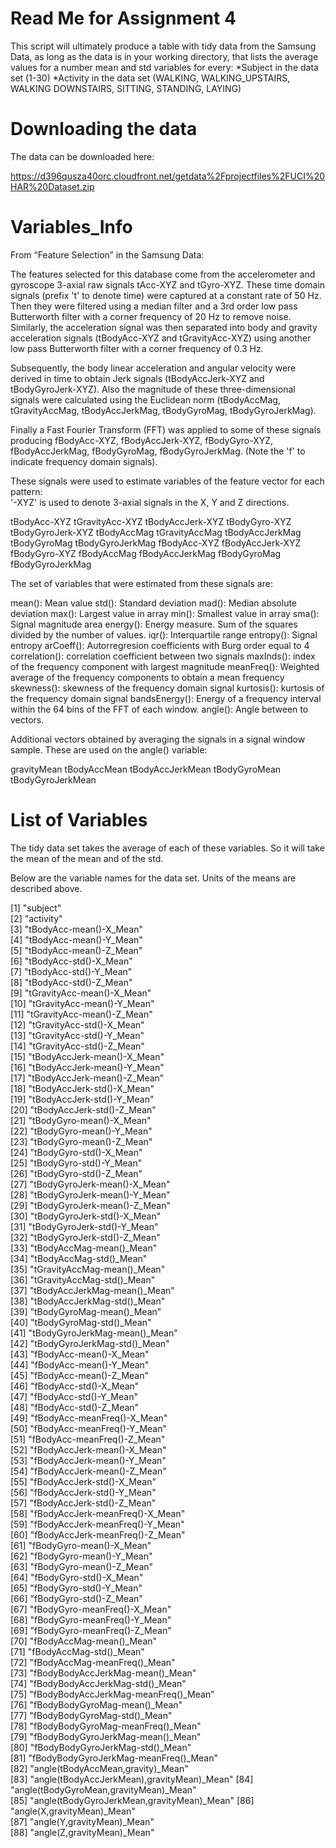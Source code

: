 # Read Me for Assignment 4

This script will ultimately produce a table with tidy data from the Samsung Data,
as long as the data is in your working directory, that lists the average values for
a number mean and std variables for every:
*Subject in the data set (1-30)
*Activity in the data set (WALKING, WALKING_UPSTAIRS, WALKING DOWNSTAIRS, SITTING, STANDING, LAYING) 

# Downloading the data 

The data can be downloaded here:

https://d396qusza40orc.cloudfront.net/getdata%2Fprojectfiles%2FUCI%20HAR%20Dataset.zip

# Variables_Info

From “Feature Selection” in the Samsung Data: 

The features selected for this database come from the accelerometer and gyroscope 3-axial raw signals tAcc-XYZ and tGyro-XYZ. These time domain signals (prefix 't' to denote time) were captured at a constant rate of 50 Hz. Then they were filtered using a median filter and a 3rd order low pass Butterworth filter with a corner frequency of 20 Hz to remove noise. Similarly, the acceleration signal was then separated into body and gravity acceleration signals (tBodyAcc-XYZ and tGravityAcc-XYZ) using another low pass Butterworth filter with a corner frequency of 0.3 Hz. 

Subsequently, the body linear acceleration and angular velocity were derived in time to obtain Jerk signals (tBodyAccJerk-XYZ and tBodyGyroJerk-XYZ). Also the magnitude of these three-dimensional signals were calculated using the Euclidean norm (tBodyAccMag, tGravityAccMag, tBodyAccJerkMag, tBodyGyroMag, tBodyGyroJerkMag). 

Finally a Fast Fourier Transform (FFT) was applied to some of these signals producing fBodyAcc-XYZ, fBodyAccJerk-XYZ, fBodyGyro-XYZ, fBodyAccJerkMag, fBodyGyroMag, fBodyGyroJerkMag. (Note the 'f' to indicate frequency domain signals). 

These signals were used to estimate variables of the feature vector for each pattern:  
'-XYZ' is used to denote 3-axial signals in the X, Y and Z directions.

tBodyAcc-XYZ
tGravityAcc-XYZ
tBodyAccJerk-XYZ
tBodyGyro-XYZ
tBodyGyroJerk-XYZ
tBodyAccMag
tGravityAccMag
tBodyAccJerkMag
tBodyGyroMag
tBodyGyroJerkMag
fBodyAcc-XYZ
fBodyAccJerk-XYZ
fBodyGyro-XYZ
fBodyAccMag
fBodyAccJerkMag
fBodyGyroMag
fBodyGyroJerkMag

The set of variables that were estimated from these signals are: 

mean(): Mean value
std(): Standard deviation
mad(): Median absolute deviation 
max(): Largest value in array
min(): Smallest value in array
sma(): Signal magnitude area
energy(): Energy measure. Sum of the squares divided by the number of values. 
iqr(): Interquartile range 
entropy(): Signal entropy
arCoeff(): Autorregresion coefficients with Burg order equal to 4
correlation(): correlation coefficient between two signals
maxInds(): index of the frequency component with largest magnitude
meanFreq(): Weighted average of the frequency components to obtain a mean frequency
skewness(): skewness of the frequency domain signal 
kurtosis(): kurtosis of the frequency domain signal 
bandsEnergy(): Energy of a frequency interval within the 64 bins of the FFT of each window.
angle(): Angle between to vectors.

Additional vectors obtained by averaging the signals in a signal window sample. These are used on the angle() variable:

gravityMean
tBodyAccMean
tBodyAccJerkMean
tBodyGyroMean
tBodyGyroJerkMean

# List of Variables

The tidy data set takes the average of each of these variables. So it will take the mean of the mean and of the std.  

Below are the variable names for the data set. Units of the means are described above. 

[1] "subject"                                  
 [2] "activity"                                 
 [3] "tBodyAcc-mean()-X_Mean"                   
 [4] "tBodyAcc-mean()-Y_Mean"                   
 [5] "tBodyAcc-mean()-Z_Mean"                   
 [6] "tBodyAcc-std()-X_Mean"                    
 [7] "tBodyAcc-std()-Y_Mean"                    
 [8] "tBodyAcc-std()-Z_Mean"                    
 [9] "tGravityAcc-mean()-X_Mean"                
[10] "tGravityAcc-mean()-Y_Mean"                
[11] "tGravityAcc-mean()-Z_Mean"                
[12] "tGravityAcc-std()-X_Mean"                 
[13] "tGravityAcc-std()-Y_Mean"                 
[14] "tGravityAcc-std()-Z_Mean"                 
[15] "tBodyAccJerk-mean()-X_Mean"               
[16] "tBodyAccJerk-mean()-Y_Mean"               
[17] "tBodyAccJerk-mean()-Z_Mean"               
[18] "tBodyAccJerk-std()-X_Mean"                
[19] "tBodyAccJerk-std()-Y_Mean"                
[20] "tBodyAccJerk-std()-Z_Mean"                
[21] "tBodyGyro-mean()-X_Mean"                  
[22] "tBodyGyro-mean()-Y_Mean"                  
[23] "tBodyGyro-mean()-Z_Mean"                  
[24] "tBodyGyro-std()-X_Mean"                   
[25] "tBodyGyro-std()-Y_Mean"                   
[26] "tBodyGyro-std()-Z_Mean"                   
[27] "tBodyGyroJerk-mean()-X_Mean"              
[28] "tBodyGyroJerk-mean()-Y_Mean"              
[29] "tBodyGyroJerk-mean()-Z_Mean"              
[30] "tBodyGyroJerk-std()-X_Mean"               
[31] "tBodyGyroJerk-std()-Y_Mean"               
[32] "tBodyGyroJerk-std()-Z_Mean"               
[33] "tBodyAccMag-mean()_Mean"                  
[34] "tBodyAccMag-std()_Mean"                   
[35] "tGravityAccMag-mean()_Mean"               
[36] "tGravityAccMag-std()_Mean"                
[37] "tBodyAccJerkMag-mean()_Mean"              
[38] "tBodyAccJerkMag-std()_Mean"               
[39] "tBodyGyroMag-mean()_Mean"                 
[40] "tBodyGyroMag-std()_Mean"                  
[41] "tBodyGyroJerkMag-mean()_Mean"             
[42] "tBodyGyroJerkMag-std()_Mean"              
[43] "fBodyAcc-mean()-X_Mean"                   
[44] "fBodyAcc-mean()-Y_Mean"                   
[45] "fBodyAcc-mean()-Z_Mean"                   
[46] "fBodyAcc-std()-X_Mean"                    
[47] "fBodyAcc-std()-Y_Mean"                    
[48] "fBodyAcc-std()-Z_Mean"                    
[49] "fBodyAcc-meanFreq()-X_Mean"               
[50] "fBodyAcc-meanFreq()-Y_Mean"               
[51] "fBodyAcc-meanFreq()-Z_Mean"               
[52] "fBodyAccJerk-mean()-X_Mean"               
[53] "fBodyAccJerk-mean()-Y_Mean"               
[54] "fBodyAccJerk-mean()-Z_Mean"               
[55] "fBodyAccJerk-std()-X_Mean"                
[56] "fBodyAccJerk-std()-Y_Mean"                
[57] "fBodyAccJerk-std()-Z_Mean"                
[58] "fBodyAccJerk-meanFreq()-X_Mean"           
[59] "fBodyAccJerk-meanFreq()-Y_Mean"           
[60] "fBodyAccJerk-meanFreq()-Z_Mean"           
[61] "fBodyGyro-mean()-X_Mean"                  
[62] "fBodyGyro-mean()-Y_Mean"                  
[63] "fBodyGyro-mean()-Z_Mean"                  
[64] "fBodyGyro-std()-X_Mean"                   
[65] "fBodyGyro-std()-Y_Mean"                   
[66] "fBodyGyro-std()-Z_Mean"                   
[67] "fBodyGyro-meanFreq()-X_Mean"              
[68] "fBodyGyro-meanFreq()-Y_Mean"              
[69] "fBodyGyro-meanFreq()-Z_Mean"              
[70] "fBodyAccMag-mean()_Mean"                  
[71] "fBodyAccMag-std()_Mean"                   
[72] "fBodyAccMag-meanFreq()_Mean"              
[73] "fBodyBodyAccJerkMag-mean()_Mean"          
[74] "fBodyBodyAccJerkMag-std()_Mean"           
[75] "fBodyBodyAccJerkMag-meanFreq()_Mean"      
[76] "fBodyBodyGyroMag-mean()_Mean"             
[77] "fBodyBodyGyroMag-std()_Mean"              
[78] "fBodyBodyGyroMag-meanFreq()_Mean"         
[79] "fBodyBodyGyroJerkMag-mean()_Mean"         
[80] "fBodyBodyGyroJerkMag-std()_Mean"          
[81] "fBodyBodyGyroJerkMag-meanFreq()_Mean"     
[82] "angle(tBodyAccMean,gravity)_Mean"         
[83] "angle(tBodyAccJerkMean),gravityMean)_Mean"
[84] "angle(tBodyGyroMean,gravityMean)_Mean"    
[85] "angle(tBodyGyroJerkMean,gravityMean)_Mean"
[86] "angle(X,gravityMean)_Mean"                
[87] "angle(Y,gravityMean)_Mean"                
[88] "angle(Z,gravityMean)_Mean"


